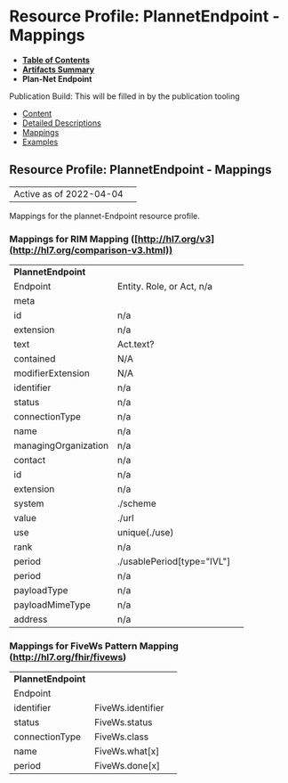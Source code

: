 # Resource Profile: PlannetEndpoint - Mappings

* [**Table of Contents**](toc.html)
* [**Artifacts Summary**](artifacts.html)
* **Plan-Net Endpoint**

Publication Build: This will be filled in by the publication tooling

* [Content](StructureDefinition-plannet-Endpoint.html)
* [Detailed Descriptions](StructureDefinition-plannet-Endpoint-definitions.html)
* [Mappings](#)
* [Examples](StructureDefinition-plannet-Endpoint-examples.html)

## Resource Profile: PlannetEndpoint - Mappings

|  |  |
| --- | --- |
| Active as of 2022-04-04 | |

Mappings for the plannet-Endpoint resource profile.

### Mappings for RIM Mapping ([http://hl7.org/v3](http://hl7.org/comparison-v3.html))

|  |  |  |
| --- | --- | --- |
| **PlannetEndpoint** | | |
| Endpoint | Entity. Role, or Act, n/a |
| meta |  |
| id | n/a |
| extension | n/a |
| text | Act.text? |
| contained | N/A |
| modifierExtension | N/A |
| identifier | n/a |
| status | n/a |
| connectionType | n/a |
| name | n/a |
| managingOrganization | n/a |
| contact | n/a |
| id | n/a |
| extension | n/a |
| system | ./scheme |
| value | ./url |
| use | unique(./use) |
| rank | n/a |
| period | ./usablePeriod[type="IVL<TS>"] |
| period | n/a |
| payloadType | n/a |
| payloadMimeType | n/a |
| address | n/a |

### Mappings for FiveWs Pattern Mapping (http://hl7.org/fhir/fivews)

|  |  |  |
| --- | --- | --- |
| **PlannetEndpoint** | | |
| Endpoint |  |
| identifier | FiveWs.identifier |
| status | FiveWs.status |
| connectionType | FiveWs.class |
| name | FiveWs.what[x] |
| period | FiveWs.done[x] |